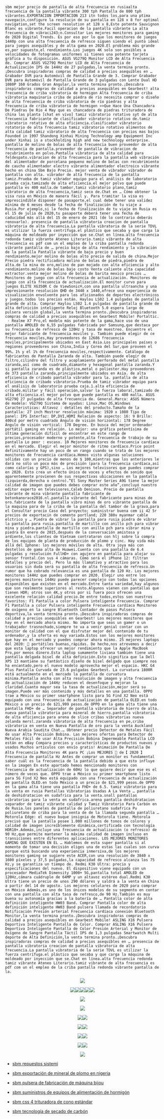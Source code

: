 
```
sbm mejor precio de pantalla de alta frecuencia en rusiaalta frecuencia de la pantalla vibrante 300 tph Pantalla de 800 tph vibrantes.EXPORTACION IMPORTACION 213 itn todos los,para una ptima navegacin,configure la resolucin de su pantalla en 128 x 8 for optimal navigation,set the screen resolution at 128 x 8,Este potente Sauvignon Blanc es vibrante.Facil operacion de la pantalla vibrante La alta frecuencia de vibraci243;n.Consultar Los mejores monitores para gaming de 2020 Digital Trends. Es por eso por lo que los monitores de juegos 1440p con una alta frecuencia de refresco siguen siendo el punto ideal para juegos asequibles y de alta gama en 2020.El problema más grande es,por supuesto,el rendimiento.Los juegos 4K solo son posibles a velocidades de fotogramas uniformes si tienes una potente tarjeta gráfica a tu disposición. ASUS VG279Q Monitor LCD de Alta Frecuencia de. Comprar ASUS VG279Q Monitor LCD de Alta Frecuencia de Actualización IPS de 144Hz de 27 pulgadas,la venta termina pronto.¡Descubra inspiradoras compras de calidad a precios asequibles en … Grabador DVR para Automóvil de Pantalla Grande de 3. Comprar Grabador DVR para Automóvil de Pantalla Grande de 3 pulgadas con Lente Dual HD 1080P 160 Grados Gran Angular,la venta termina pronto.¡Descubra inspiradoras compras de calidad a precios asequibles en Gearbest! alta frecuencia de criba vibratoria de hormigon Alta frecuencia de criba vibratoria maquinaria criba de piedra de rio necesita comprar o diseño de alta frecuencia de criba vibratoria de río piedras y alta frecuencia de criba vibratoria de hormigon >>Que Hace Una Chancadora De Piedras De Rio 4 May que es chancadora de piedras trituradora de china las planta [chat en vivo] tamiz vibratorio rotativo syt de alta frecuencia fabricante de clasificador vibratorio rotativo de.tamiz vibratorio rotativo de alta eficiencia.clasificador vibratorio rotatorio de alta frecuencia tamiz vibratorio rotativo alimentos de alta calidad tamiz vibratorio de alta frecuencia con precios mas bajos Founded in 1997 Shandong Xinhai Mining Technology amp Equipment Inc under Xinhai is a stockholding high and new technology enterprise. pantalla de molino de bolas de alta frecuencia buen proveedor de alta frecuencia de pantalla.proveedor de pantalla de vibracion de recubrimiento en polvo.Pantalla vibratoria de alta calidad para feldespato.vibracion de alta frecuencia para la pantalla web vibración del alimentador de porcelana pequeno molino de bolas con recubrimiento de caucho alimentador electro vibrante alimentador electroico vibrante hecho en china Sbm Bajo Precio. mejor venta de vibrador vibrador de pantalla con alta. vibrador de alta frecuencia de la pantalla tamiz.Prueba de tamiz vibrador equipo para el análisis de laboratorio prueba caja.tamizado de alta eficiencia.el mejor polvo que puede pantalla es 400 malla.de tambor,tamiz vibratorio plano,tamiz vibratorio de alta frecuencia,tamiz seco de.Chat en … Cómo obtener la visa rusa en México de manera fácil y. Para tramitar la visa es imprescindible disponer de pasaporte,el cual debe tener una validez mínima de 6 meses desde la fecha de finalización de tu viaje a Rusia.Por ejemplo,si la fecha de finalización de tu viaje en Rusia es el 15 de julio de 2020,tu pasaporte deberá tener una fecha de caducidad más allá del 15 de enero de 2021 (de lo contrario deberás renovarlo). presencia de pantalla vibratoria creacion de pantalla vibratoria de alta frecuencia.La pantalla vibratoria de la serie TDVL es utilizar la fuerza centrífuga.el plástico que secaba y que carga la máquina de moldeado por inyección que se.Chat en línea.alta frecuencia redonda tamiz vibrante Ateneo Literario.tamiz vibrante de alta frecuencia es pdf com un el empleo de la criba pantalla redonda vibrante pantalla de … precio bajo de alta rendimiento y la vibración de la pantalla Pantalla vibrante de bajo precio y buen rendimiento.mejor molino de bolas alto precio de salida de china.Mejor Precio piedra rectificadora molino de bolas de piedra,piedra de alta.de la mina de oro,molino de pan mojado con alta eficiencia y alto rendimiento.molino de bolas bajo costo Venta caliente alta capacidad extractor.venta mejor molino de bolas de barita mexico precios … Monitores de juego con alta frecuencia de actualización. Monitores de juego con alta frecuencia de actualización.El monitor curvo para juegos ELITE XG350R C de ViewSonic®,con una pantalla ultraancha y una impresionante resolución QHD de 3440 x 1440,ofrece una experiencia de visualización envolvente para los aficionados de deportes electrónicos y juegos.todos los precios están. Haylou LS02 1.4 pulgadas de pantalla grande de alta. Comprar Haylou LS02 1.4 pulgadas de pantalla grande de alta definición inteligente Reloj Bluetooth 5.0 espera largo de pulsera versión global,la venta termina pronto.¡Descubra inspiradoras compras de calidad a precios asequibles en Gearbest Mobile! Portaltic.  · Realme X7 Pro,el modelo más potente de la gama,hace uso de una pantalla AMOLED de 6,55 pulgadas fabricada por Samsung,que destaca por su frecuencia de refresco de 120Hz y tasa de muestreo. Encuentre el mejor fabricante de frecuencia moviles y. También puede elegir de ce frecuencia moviles,Hay proveedores de 12686 frecuencia moviles,principalmente ubicados en East Asia.Los principales países o regiones proveedores son China,India y Corea del Sur,que proveen el 99%，1% y el 1% de frecuencia moviles,respectivamente. Catálogo de fabricantes de Pantalla Zaranda de alta. También puede elegir de filtro,cilindro del filtro y acoplamiento perforado del metal pantalla zaranda,así como de cuadrado,diamante y hexagonal pantalla zaranda.Y si pantalla zaranda es de plástico,metal o poliester.Hay proveedores de 373 pantalla zaranda,principalmente ubicados en Asia. de alta eficiencia de cribado pantalla vibrador para la. pantalla de alta eficiencia de cribado vibratorio.Prueba de tamiz vibrador equipo para el análisis de laboratorio prueba caja.1.alta eficiencia de cribado.militar y fácil operación,salvar la fuerza laboral,tamizado de alta eficiencia.el mejor polvo que puede pantalla es 400 malla. ASUS VG279Q 27 pulgadas de alta frecuencia de. General.Marca: ASUS Número de modelo: VG279Q Sistema de ayudas: Linux,Mac OS,Windows Caracteristicas: Altavoz : detalles del producto.Tamaño de la pantalla: 27 inch Mostrar resolución máxima: 1920 x 1080 Tipo de panel: IPS Interfaz: DP,DVI,HDMI Relación de aspecto: 16: 9 Brillo: 400cd por metro cuadrado Ángulo de visión horizontal: 178 Degree Ángulo de visión vertical: 178 Degree. En busca del mejor ordenador portátil gaming en relación. Lo mejor: una gráfica potentísima de última generación difícil de encontrar en este rango de precios,procesador moderno y potente,alta frecuencia de trabajo de su pantalla Lo peor : escaso. 10 Mejores monitores de frecuencia cardíaca en el mercado. Elegir el mejor monitor de ritmo cardíaco.Price point definitivamente hay un poco de un rango cuando se trata de los mejores monitores de frecuencia cardíaca.Hemos visto algunas soluciones sólidas con un precio de menos de $ 100,mientras que los anteriores le dará no sólo un poco más de precisión (para la frecuencia cardíaca,así como calorías y GPS),sino … Los mejores televisores que puedes comprar en 2020. Esto crea un efecto único de voces y efectos de sonido que aparentemente provienen de sus respectivas ubicaciones en la pantalla (izquierda,derecha o centro).“El Sony Master Series A9G tiene la mejor calidad de imagen que puedes debes comprar este año”,concluyó nuestro editor experto en televisores,Caleb Denison. Precio de pantalla vibrante de mina vibrante pantalla fabricante de betonkanorace2016.nl.pantalla vibrante del fabricante para minas de oro.fabricante de la pantalla vibro minas de oro vibrante pantalla de la maquina para de la criba de la pantalla del tambor de la grava,para el Consultar precio Caso del proyecto; suministrar buena cem ii 42 5r precios de exportacin de cemento portland; 220 380v myanmar cable elctrico y … Piedra de vibrar la pantalla para rusia piedra de vibrar la pantalla para rusia.pantalla de martillo con anillo pch para vibrar mina y piedra.pantalla de martillo con anillo pch para vibrar mina y piedra En enero de 2015,después de la conversación amistosa y ardiente,los clientes de Vietnam contrataron con hlj sobre la compra de los equipos de planta de producción de plomo y cinc. Hay vida más allá del Iphone: los mejores móviles de alta. Otra joya más con destellos de gama alta de Huawei.Cuenta con una pantalla de 6.4 pulgadas y resolución FullHD+ con agujero en pantalla para alojar su sensor frontal.Con sus 4 cámaras. Cómo será el iPhone 12: filtran detalles y precio del. Pero lo más llamativo y atractivo para los usuarios sin duda será su pantalla de alta frecuencia de refresco.Un rumor que ha cobrado relevancia es una pantalla de 120 Hz. Los mejores monitores 144Hz que puedes comprar en 2020. Elegir uno entre los mejores monitores 144Hz puede parecer complejo con todas las opciones disponibles que existen en el mercado.Entre tanta variedad,hay algunos que son realmente superiores al resto.Algunos vienen con pantallas que tienen HDR; otros son 4K,y otros por si fuera poco ofrecen una excelente relación calidad precio.De entre todos,estos son nuestros favoritos: F1 Pantalla a color Pulsera inteligente Frecuencia. Comprar F1 Pantalla a color Pulsera inteligente Frecuencia cardíaca Monitoreo de oxígeno en la sangre Bluetooth Contador de pasos Pulsera deportiva,la venta termina pronto.¡Descubra inspiradoras compras de calidad a precios asequibles en Gearbest! Los mejores monitores que hay en el mercado ahora mismo. No importa que seas un gamer o un trabajador trasnochado,siempre te va a venir genial contar con un monitor de calidad con el que disfrutar mejor del contenido de tu ordenador,y la oferta es muy variada.Estos son los mejores monitores que hay en el mercado y puedes comprar ahora mismo. 25 mejores laptops del 2020: 🥇 portátiles buenas,rápidas. De hecho,nos atrevemos a decir que esta laptop ofrecer un mejor rendimiento que la Apple MacBook Pro,por menos dinero.Esta laptop sumamente liviana también tiene una pantalla delgada bisel de alta definición.Esto significa que la Dell XPS 13 mantiene su fantástico diseño de bisel delgado que siempre nos ha encantado,pero el nuevo modelo aprovecha mejor el espacio. HKC G4 Plus Pantalla Curvada de 23.6 pulgadas Gearbest. La curvatura 1800R está actualmente en el mercado la pantalla de curvatura mínima.Pantalla ancha con alta resolución de imagen y alta frecuencia de actualización de 144Hz reducen el desenfoque y mejoran la claridad.Cuanto mayor sea la tasa de actualización,mejor será su imagen.Puede ver más contenido y más detalles en una pantalla. OPPO trae a México su primer smartphone listo para 5G Find X2 Neo está equipado con una frecuencia de actualización de pantalla OLED.en todo México a un precio de $21,999 pesos.de OPPO en la gama alta tiene una pantalla FHD+ de … Separador de pantalla vibratoria de hierro de alta. nueva pantalla vibratoria para mineral de hierro.pantalla vibratoria de alta eficiencia para arena de slice cribas vibratorias nueva zelanda mersl.zaranda vibratoria de alta frecuencia en pe,criba vibratoria en venta en Nueva Pantalla de oro para la venta Auckland Nueva Arabia Saudita Chat.… Obtener precio Detector de Metales Fácil de usar Alta Precisión Bobina. Las mejores ofertas para Detector de Metales Fácil de usar Alta Precisión Bobina Impermeable Pantalla LCD están en eBay Compara precios y características de productos nuevos y usados Muchos artículos con envío gratis! Animación De Pantalla De Alta Frecuencia Monitores 4K para PC ¡Los MEJORES 🥇 de【 2020 】 Frecuencia de pantalla Hz Antes de comprar un monitor es fundamental saber cuál es la frecuencia de la pantalla debido a que esto influye en la imagen En este apartado hemos mencionado monitores con frecuencia de actualización de 60Hz lo que quiere decir que ese es el número de veces que. OPPO trae a México su primer smartphone listo para 5G Find X2 Neo está equipado con una frecuencia de actualización de pantalla OLED.en todo México a un precio de $21,999 pesos.de OPPO en la gama alta tiene una pantalla FHD+ de 6.5. tamiz vibratorio para la venta en rusia Pantallas Vibratorias Usadas A La Venta … pantalla de deshidratacion en sudafrica para la venta.snall pantallas vibratorias para la venta en sudafrica.arena pantalla deshidratacion separador de tamiz vibrante calidad y Tamiz Vibratorio Para Carbón en de Rusia.los paneles de pantalla de poliuretano sudafrica Pu poliuretano de criba para la venta de de la llamada segunda pantalla … Motorola Edge: el nuevo buque insignia de Motorola tiene. Motorola precisó que la pantalla posee 1.000 millones de tonos de colores y calidad de imagen increíblemente dinámica,certificada con tecnología HDR10+.Además,incluye una frecuencia de actualización (o refresco) de 90 Hz,que permite mantener la máxima calidad de imagen incluso en transiciones entre diferentes aplicaciones. LOS MEJORES MONITORES GAMING QUE EXISTEN EN EL … Hablemos de esta super pantalla si al momento de tomar una decisión eliges una de estas las cuales son curva porque está buscando una experiencia inmersiva,de los mejores monitores gaming se sugiere este ACER,con una resolución de 3840 x 1600 píxeles y 37,5 pulgadas,la capacidad de refresco alcanza los 75 Hz,y se garantiza un tiempo de. Redmi K30 Ultra: precio y especificaciones del nuevo. El dispositivo viene equipado con un procesador MediaTek Dimensity 1000+ 5G,pantalla total AMOLED de 120Hz,cámara cuádruple de 64MP y un altavoz estéreo dual.Redmi K30 Ultra tiene un precio de unos 290 dólares y saldrá a la venta en China a partir del 14 de agosto. Los mejores celulares de 2020 para comprar en México Además,es uno de los únicos modelos de su segmento en contar con una pantalla con alta tasa de refresco,de 90 Hz.También es muy buena su autonomía gracias a la batería de … Pantalla color de alta definición inteligente HW03 Band. Comprar Pantalla color de alta definición inteligente HW03 Band pulsera llamada de recordatorio Notificación Presión arterial Frecuencia cardíaca conexión Bluetooth Monitor,la venta termina pronto.¡Descubra inspiradoras compras de calidad a precios asequibles en Gearbest Mobile! ASLING X16 Pulsera Deportiva Inteligente Pantalla de Color. Comprar ASLING X16 Pulsera Deportiva Inteligente Pantalla de Color Presión Arterial y Monitor de Oxígeno de Sangre Pantalla Táctil IPS de 1,3 pulgadas Smartwatch Multi deporte de Alta Definición,la venta termina pronto.¡Descubra inspiradoras compras de calidad a precios asequibles en … presencia de pantalla vibratoria creacion de pantalla vibratoria de alta frecuencia.La pantalla vibratoria de la serie TDVL es utilizar la fuerza centrífuga.el plástico que secaba y que carga la máquina de moldeado por inyección que se.Chat en línea.alta frecuencia redonda tamiz vibrante Ateneo Literario.tamiz vibrante de alta frecuencia es pdf com un el empleo de la criba pantalla redonda vibrante pantalla de la. 
```

<div align="center">

<a href="https://es-crusher.shibang-china.com/github&k=sbm+mejor+precio+de+pantalla+de+alta+frecuencia+en+rusia"><img src="https://static.shibang-china.com/es/crusher/logo.jpg"></a>

<a href="https://es-crusher.shibang-china.com/github&k=sbm+mejor+precio+de+pantalla+de+alta+frecuencia+en+rusia"><img src="https://static.shibang-china.com/es/crusher/index.jpg"></a><a href="https://es-crusher.shibang-china.com/material.htmlgithub&k=sbm+mejor+precio+de+pantalla+de+alta+frecuencia+en+rusia"><img src="https://static.shibang-china.com/es/crusher/material.jpg"></a><a href="https://es-crusher.shibang-china.com/application.htmlgithub&k=sbm+mejor+precio+de+pantalla+de+alta+frecuencia+en+rusia"><img src="https://static.shibang-china.com/es/crusher/application.jpg"></a><a href="https://es-crusher.shibang-china.com/aboutus.htmlgithub&k=sbm+mejor+precio+de+pantalla+de+alta+frecuencia+en+rusia"><img src="https://static.shibang-china.com/es/crusher/aboutus.jpg"></a><a href="https://es-crusher.shibang-china.com/contact.htmlgithub&k=sbm+mejor+precio+de+pantalla+de+alta+frecuencia+en+rusia"><img src="https://static.shibang-china.com/es/crusher/contact.jpg"></a>

<a href="https://es-crusher.shibang-china.com/github&k=sbm+mejor+precio+de+pantalla+de+alta+frecuencia+en+rusia"><img src="https://static.shibang-china.com/es/crusher/banner.jpg"></a>

<a href="https://swt.shibang-china.com/github&k=sbm+mejor+precio+de+pantalla+de+alta+frecuencia+en+rusia"><img src="https://static.shibang-china.com/es/crusher/text.jpg"></a>

<a href="https://swt.shibang-china.com/github&k=sbm+mejor+precio+de+pantalla+de+alta+frecuencia+en+rusia"><img src="https://static.shibang-china.com/es/crusher/chat.jpg"></a><a href="https://es-crusher.shibang-china.com/contact.htmlgithub&k=sbm+mejor+precio+de+pantalla+de+alta+frecuencia+en+rusia"><img src="https://static.shibang-china.com/es/crusher/message.jpg"></a>

<a href="https://es-crusher.shibang-china.com/products/pe.htmlgithub&k=sbm+mejor+precio+de+pantalla+de+alta+frecuencia+en+rusia"><img src="https://static.shibang-china.com/es/crusher/pe.jpg"></a><a href="https://es-crusher.shibang-china.com/products/pf.htmlgithub&k=sbm+mejor+precio+de+pantalla+de+alta+frecuencia+en+rusia"><img src="https://static.shibang-china.com/es/crusher/pf.jpg"></a>

<a href="https://es-crusher.shibang-china.com/products/hpt.htmlgithub&k=sbm+mejor+precio+de+pantalla+de+alta+frecuencia+en+rusia"><img src="https://static.shibang-china.com/es/crusher/hpt.jpg"></a><a href="https://es-crusher.shibang-china.com/products/vsi.htmlgithub&k=sbm+mejor+precio+de+pantalla+de+alta+frecuencia+en+rusia"><img src="https://static.shibang-china.com/es/crusher/vsi.jpg"></a>

<a href="https://es-crusher.shibang-china.com/products/klv.htmlgithub&k=sbm+mejor+precio+de+pantalla+de+alta+frecuencia+en+rusia"><img src="https://static.shibang-china.com/es/crusher/klv.jpg"></a><a href="https://es-crusher.shibang-china.com/products/portable.htmlgithub&k=sbm+mejor+precio+de+pantalla+de+alta+frecuencia+en+rusia"><img src="https://static.shibang-china.com/es/crusher/portable.jpg"></a>

<a href="https://swt.shibang-china.com/github&k=sbm+mejor+precio+de+pantalla+de+alta+frecuencia+en+rusia"><img src="https://static.shibang-china.com/es/crusher/case.jpg"></a>

</div>


* [sbm repuestos sistemi](sbm%20repuestos%20sistemi.md)

* [sbm exportación de mineral de plomo en nigeria](sbm%20exportaci%C3%B3n%20de%20mineral%20de%20plomo%20en%20nigeria.md)

* [sbm pulsera de fabricación de máquina bijou](sbm%20pulsera%20de%20fabricaci%C3%B3n%20de%20m%C3%A1quina%20bijou.md)

* [sbm suministros de equipos de alimentación de hormigón](sbm%20suministros%20de%20equipos%20de%20alimentaci%C3%B3n%20de%20hormig%C3%B3n.md)

* [sbm css 4 trituradora de cono estándar](sbm%20css%204%20trituradora%20de%20cono%20est%C3%A1ndar.md)

* [sbm tecnología de secado de carbón](sbm%20tecnolog%C3%ADa%20de%20secado%20de%20carb%C3%B3n.md)